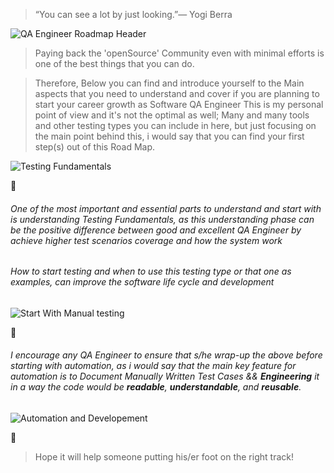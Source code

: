 
> “You can see a lot by just looking.”— Yogi Berra


![QA Engineer Roadmap Header](https://i.imgur.com/0geTVDL.png)


> Paying back the 'openSource' Community even with minimal efforts is one of the best things that you can do.


> Therefore, 
Below you can find and introduce yourself to the Main aspects that you need to understand and cover if you are planning to start your career growth as Software QA Engineer
This is my personal point of view and it's not the optimal as well; Many and many tools and other testing types you can include in here, but just focusing on the main point behind this, i would say that you can find your first step(s) out of this Road Map.


                  
![Testing Fundamentals](https://i.imgur.com/Drkyops.png)
 
 :bug:
 ###### One of the most important and essential parts to understand and start with is understanding Testing Fundamentals, as this understanding phase can be the positive difference between good and excellent QA Engineer by achieve higher test scenarios coverage and how the system work
 
 ###### How to start testing and when to use this testing type or that one as examples, can improve the software life cycle and development                        
![Start With Manual testing](https://i.imgur.com/AlJ6UmA.png)


:bug:
###### I encourage any QA Engineer to ensure that s/he wrap-up the above before starting with automation, as i would say that the main key feature for automation is to *Document Manually Written Test Cases* && **Engineering** it in a way the code would be **readable**, **understandable**, and **reusable**.
 
                      
![Automation and Developement](https://i.imgur.com/jTFocFJ.png)



:sparkler:
> Hope it will help someone putting his/er foot on the right track! 

